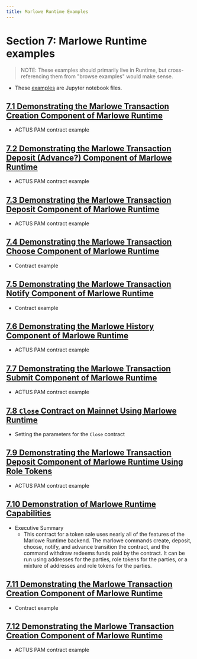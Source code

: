 ```yaml
---
title: Marlowe Runtime Examples
---
```


# Section 7: Marlowe Runtime examples

> NOTE: These examples should primarily live in Runtime, but cross-referencing them from "browse examples" would make sense. 

* These [examples](https://github.com/input-output-hk/marlowe-cardano/blob/main/marlowe-runtime/examples/ReadMe.md) are Jupyter notebook files.

## [7.1 Demonstrating the Marlowe Transaction Creation Component of Marlowe Runtime](https://github.com/input-output-hk/marlowe-cardano/blob/main/marlowe-runtime/examples/create.ipynb) 

* ACTUS PAM contract example

## [7.2 Demonstrating the Marlowe Transaction Deposit (Advance?) Component of Marlowe Runtime](https://github.com/input-output-hk/marlowe-cardano/blob/main/marlowe-runtime/examples/advance.ipynb)

* ACTUS PAM contract example

## [7.3 Demonstrating the Marlowe Transaction Deposit Component of Marlowe Runtime](https://github.com/input-output-hk/marlowe-cardano/blob/main/marlowe-runtime/examples/deposit.ipynb)

* ACTUS PAM contract example

## [7.4 Demonstrating the Marlowe Transaction Choose Component of Marlowe Runtime](https://github.com/input-output-hk/marlowe-cardano/blob/main/marlowe-runtime/examples/choose.ipynb)

* Contract example

## [7.5 Demonstrating the Marlowe Transaction Notify Component of Marlowe Runtime](https://github.com/input-output-hk/marlowe-cardano/blob/main/marlowe-runtime/examples/notify.ipynb)

* Contract example

## [7.6 Demonstrating the Marlowe History Component of Marlowe Runtime](https://github.com/input-output-hk/marlowe-cardano/blob/main/marlowe-runtime/examples/history.ipynb)

* ACTUS PAM contract example

## [7.7 Demonstrating the Marlowe Transaction Submit Component of Marlowe Runtime](https://github.com/input-output-hk/marlowe-cardano/blob/main/marlowe-runtime/examples/submit.ipynb)

* ACTUS PAM contract example

## [7.8 `Close` Contract on Mainnet Using Marlowe Runtime](https://github.com/input-output-hk/marlowe-cardano/blob/main/marlowe-runtime/examples/runtime-close.ipynb)

* Setting the parameters for the `Close` contract

## [7.9 Demonstrating the Marlowe Transaction Deposit Component of Marlowe Runtime Using Role Tokens](https://github.com/input-output-hk/marlowe-cardano/blob/main/marlowe-runtime/examples/roles.ipynb)

* ACTUS PAM contract example

## [7.10 Demonstration of Marlowe Runtime Capabilities](https://github.com/input-output-hk/marlowe-cardano/blob/main/marlowe-runtime/examples/token-bid.ipynb)

* Executive Summary
   * This contract for a token sale uses nearly all of the features of the Marlowe Runtime backend. The marlowe commands create, deposit, choose, notify, and advance transition the contract, and the command withdraw redeems funds paid by the contract. It can be run using addresses for the parties, role tokens for the parties, or a mixture of addresses and role tokens for the parties.

## [7.11 Demonstrating the Marlowe Transaction Creation Component of Marlowe Runtime](https://github.com/input-output-hk/marlowe-cardano/blob/main/marlowe-runtime/examples/create-close-native-tok.ipynb)

* Contract example

## [7.12 Demonstrating the Marlowe Transaction Creation Component of Marlowe Runtime](https://github.com/input-output-hk/marlowe-cardano/blob/main/marlowe-runtime/examples/create-many-utxos.ipynb)

* ACTUS PAM contract example

